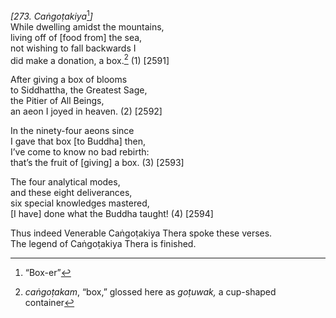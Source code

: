 *\[273. Caṅgoṭakiya*[^1]*\]*  
While dwelling amidst the mountains,  
living off of \[food from\] the sea,  
not wishing to fall backwards I  
did make a donation, a box.[^2] (1) \[2591\]

After giving a box of blooms  
to Siddhattha, the Greatest Sage,  
the Pitier of All Beings,  
an aeon I joyed in heaven. (2) \[2592\]

In the ninety-four aeons since  
I gave that box \[to Buddha\] then,  
I’ve come to know no bad rebirth:  
that’s the fruit of \[giving\] a box. (3) \[2593\]

The four analytical modes,  
and these eight deliverances,  
six special knowledges mastered,  
\[I have\] done what the Buddha taught! (4) \[2594\]

Thus indeed Venerable Caṅgoṭakiya Thera spoke these verses.  
The legend of Caṅgoṭakiya Thera is finished.

[^1]: “Box-er”

[^2]: *caṅgoṭakam*, “box,” glossed here as *goṭuwak,* a cup-shaped container
